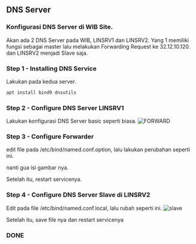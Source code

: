## DNS Server
### Konfigurasi DNS Server di WIB Site.
Akan ada 2 DNS Server pada WIB, LINSRV1 dan LINSRV2. Yang 1 memiliki fungsi sebagai master lalu melakukan Forwarding Request ke 32.12.10.120. dan LINSRV2 menjadi Slave saja.
### Step 1 - Installing DNS Service
Lakukan pada kedua server.
```bash
apt install bind9 dnsutils
```
### Step 2 - Configure DNS Server LINSRV1
Lakukan konfigurasi DNS Server basic seperti biasa.
![FORWARD](https://github.com/user-attachments/assets/7c9e3655-2f78-4437-bd91-004e3f8ae087)
### Step 3 - Configure Forwarder
edit file pada /etc/bind/named.conf.option, lalu lakukan perubahan seperti ini.

nanti gua isi gambar nya.

Setelah itu, restart servicenya.

### Step 4 - Configure DNS Server Slave di LINSRV2
Edit pada file /etc/bind/named.conf.local, lalu rubah seperti ini.
![slave](https://github.com/user-attachments/assets/cf12529b-0064-47af-9a46-507f071fe424)

Setelah itu, save file nya dan restart servicenya

### DONE

